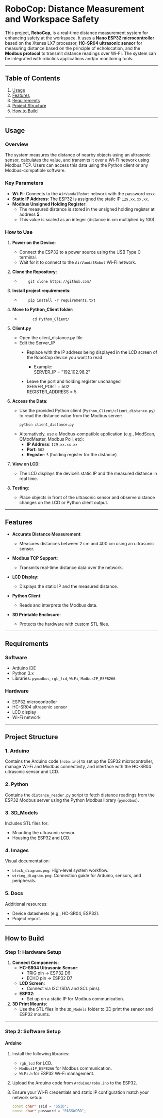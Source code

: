# RoboCop: Distance Measurement and Workspace Safety

This project, **RoboCop**, is a real-time distance measurement system for enhancing safety at the workspace. It uses a **Nano ESP32 microcontroller** based on the Xtensa LX7 processor, **HC-SR04 ultrasonic sensor** for measuring distance based on the principle of echolocation, and the **Modbus protocol** to transmit distance readings over Wi-Fi. The system can be integrated with robotics applications and/or monitoring tools.

---

## Table of Contents

1. [Usage](#usage)
2. [Features](#features)
3. [Requirements](#requirements)
4. [Project Structure](#project-structure)
5. [How to Build](#how-to-build) 
<!-- 6. [Contributing](#contributing)
7. [License](#license) -->

---


## Usage

### Overview
The system measures the distance of nearby objects using an ultrasonic sensor, calculates the value, and transmits it over a Wi-Fi network using Modbus TCP. Users can access this data using the Python client or any Modbus-compatible software.

### Key Parameters
- **Wi-Fi**: Connects to the `AirVandalRobot` network with the password `xxxx`.
- **Static IP Address**: The ESP32 is assigned the static IP `129.xx.xx.xx`.
- **Modbus Unsigned Holding Register**: 
  - The measured distance is stored in the unsigned holding register at address **5**.
  - This value is scaled as an integer (distance in cm multiplied by 100).

### How to Use
1. **Power on the Device**:
   - Connect the ESP32 to a power source using the USB Type C terminal.
   - Wait for it to connect to the `AirVandalRobot` Wi-Fi network.

2. **Clone the Repository**:
    -   ```
            git clone https://github.com/
        ```

3. **Install project requirements**:
    -   ```
            pip install -r requirements.txt
        ```

4. **Move to Python_Client folder**:
    - ```
            cd Python_Client/
      ```

5. **Client.py**
    - Open the client_distance.py file
    - Edit the Server_IP
        - Replace with the IP address being displayed in the LCD screen of the RoboCop device you want to read
            - Example: <br />
                SERVER_IP = "192.102.98.2"
        
        - Leave the port and holding register unchanged <br />
            SERVER_PORT = 502 <br />
            REGISTER_ADDRESS = 5



    

2. **Access the Data**:
   - Use the provided Python client (`Python_Client/client_distance.py`) to read the distance value from the Modbus server:
     ```bash
     python client_distance.py
     ```
   - Alternatively, use a Modbus-compatible application (e.g., ModScan, QModMaster, Modbus Poll, etc):
     - **IP Address**: `129.xx.xx.xx`
     - **Port**: `502`
     - **Register**: `5` (holding register for the distance)

3. **View on LCD**:
   - The LCD displays the device’s static IP and the measured distance in real time.

4. **Testing**:
   - Place objects in front of the ultrasonic sensor and observe distance changes on the LCD or Python client output.


---

## Features

- **Accurate Distance Measurement**:
  - Measures distances between 2 cm and 400 cm using an ultrasonic sensor.
  
- **Modbus TCP Support**:
  - Transmits real-time distance data over the network.
  
- **LCD Display**:
  - Displays the static IP and the measured distance.
  
- **Python Client**:
  - Reads and interprets the Modbus data.
  
- **3D Printable Enclosure**:
  - Protects the hardware with custom STL files.

---


## Requirements

### Software
- Arduino IDE
- Python 3.x
- Libraries: `pymodbus`, `rgb_lcd`, `WiFi`, `ModbusIP_ESP8266`

### Hardware
- ESP32 microcontroller
- HC-SR04 ultrasonic sensor
- LCD display
- Wi-Fi network



---

## Project Structure
### 1. **Arduino**
Contains the Arduino code (`robo.ino`) to set up the ESP32 microcontroller, manage Wi-Fi and Modbus connectivity, and interface with the HC-SR04 ultrasonic sensor and LCD.

### 2. **Python**
Contains the `distance_reader.py` script to fetch distance readings from the ESP32 Modbus server using the Python Modbus library (`pymodbus`).

### 3. **3D_Models**
Includes STL files for:
- Mounting the ultrasonic sensor.
- Housing the ESP32 and LCD.

### 4. **Images**
Visual documentation:
- `block_diagram.png`: High-level system workflow.
- `wiring_diagram.png`: Connection guide for Arduino, sensors, and peripherals.

### 5. **Docs**
Additional resources:
- Device datasheets (e.g., HC-SR04, ESP32).
- Project report.


---

## How to Build
### Step 1: Hardware Setup
1. **Connect Components**:
   - **HC-SR04 Ultrasonic Sensor**:
     - TRIG pin → ESP32 D6
     - ECHO pin → ESP32 D7
   - **LCD Screen**:
     - Connect via I2C (SDA and SCL pins).
   - **ESP32**:
     - Set up on a static IP for Modbus communication.
2. **3D Print Mounts**:
   - Use the STL files in the `3D_Models` folder to 3D print the sensor and ESP32 mounts.

<!-- 3. **Wiring Diagram**:
   - Refer to `wiring_diagram.png` in the `Images` folder. -->

---

### Step 2: Software Setup
#### **Arduino**
1. Install the following libraries:
   - `rgb_lcd` for LCD.
   - `ModbusIP_ESP8266` for Modbus communication.
   - `WiFi.h` for ESP32 Wi-Fi management.

2. Upload the Arduino code from `Arduino/robo.ino` to the ESP32.

3. Ensure your Wi-Fi credentials and static IP configuration match your network setup:
   ```cpp
   const char* ssid = "SSID";
   const char* password = "PASSWORD";

